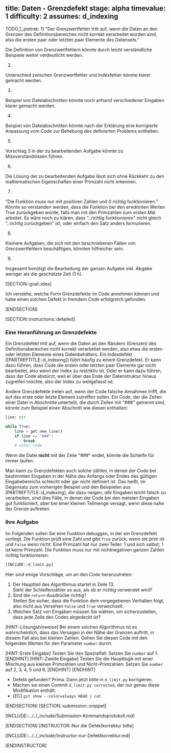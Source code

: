 title: Daten - Grenzdefekt 
stage: alpha
timevalue: 1
difficulty: 2
assumes: d_indexing
---

TODO_1_pietrak:
1)
"Der Grenzwertfehler tritt auf, wenn die Daten an den Grenzen des Definitionsbereiches nicht korrekt verarbeitet worden sind, also die ersten paar oder letzten paar Elemente des Datensets."

Die Definition von Grenzwertfehlern könnte durch leicht verständliche Beispiele weiter verdeutlicht werden.

2)
Unterschied zwischen Grenzwertfehler und Indexfehler könnte klarer gemacht werden. 

3)
Beispiel von Dateiabschnitten könnte noch anhand verschiedener Eingaben klarer gemacht werden.

4)
Beispiel von Dateiabschnitten könnte nach der Erklärung eine korrigierte Anpassung vom Code zur Behebung des definierten Problems enthalten. 

5)
Vorschlag 3 in der zu bearbeitenden Aufgabe könnte zu Missverständnissen führen.

6)
Die Lösung der zu bearbeitenden Aufgabe lässt sich ohne Rückkehr zu den mathematischen Eigenschaften einer Primzahl nicht erkennen. 

7)
"Die Funktion muss nur mit positiven Zahlen und 0 richtig funktionieren." Könnte so verstanden werden, dass die Funktion bei den erwähnten Werten True zurückgeben würde, falls man mit den Primzahlen zum ersten Mal arbeitet. Es wäre noch zu klären, dass "..richtig funktionieren" nicht gleich "..richtig zurückgeben" ist, oder einfach den Satz anders formulieren.

8)
Kleinere Aufgaben, die sich mit den beschriebenen Fällen von Grenzwertfehlern beschäftigen, könnten hilfreicher sein. 

9)
Insgesamt benötigt die Bearbeitung der ganzen Aufgabe inkl. Abgabe weniger als die geschätzte Zeit (1 h).

[SECTION::goal::idea]

Ich verstehe, welche Form Grenzdefekte im Code annehmen können und habe einen solchen Defekt 
in fremdem Code erfolgreich gefunden.

[ENDSECTION]

[SECTION::instructions::detailed]

### Eine Heranführung an Grenzdefekte

Ein Grenzdefekt tritt auf, wenn die Daten an den Rändern (Grenzen) des Definitionsbereiches 
nicht korrekt verarbeitet werden, also etwa die ersten oder letzten Elemente eines Datenbehälters.
Ein Indexdefekt ([PARTREFTITLE::d_indexing]) führt häufig zu einem Grenzdefekt.
Er kann dazu führen, dass Code die ersten oder letzten paar Elemente gar nicht bearbeitet,
also wenn der Index zu restriktiv ist.
Oder er kann dazu führen, dass der Code abstürzt, weil er über das Ende der Datenstruktur hinaus 
zugreifen möchte, also der Index zu weitgefasst ist.

Andere Grenzdefekte treten auf, wenn der Code falsche Annahmen trifft, die auf das erste oder 
letzte Element zutreffen sollen. 
Ein Code, der die Zeilen einer Datei in Abschnitte unterteilt, die durch Zeilen mit "###" 
getrennt sind, könnte zum Beispiel einen Abschnitt wie diesen enthalten:

```python
line: str

while True:
    line = get_new_line()
    if line == "###":
        break
    # other code
```
Wenn die Datei **nicht** mit der Zeile "###" endet, könnte die Schleife für immer laufen.

Man kann zu Grenzdefekten auch solche zählen, in denen der Code bei bestimmten Eingaben 
in der Nähe des Anfangs oder Endes des gültigen Eingabebereichs schlecht oder gar nicht definiert ist.
Das heißt, im Gegensatz zum vorherigen Beispiel und den Beispielen aus [PARTREFTITLE::d_indexing], 
die dazu neigen, _alle_ Eingaben leicht falsch zu verarbeiten, sind dies Fälle, in denen der Code
bei den meisten Eingaben gut funktioniert, aber bei einer kleinen Teilmenge versagt,
wenn diese nahe der Grenze auftreten.


### Ihre Aufgabe

Im Folgenden sollen Sie eine Funktion debuggen, in der ein Grenzdefekt vorliegt.
Die Funktion prüft eine Zahl und gibt `True` zurück, wenn sie prim ist und `False` wenn nicht.
Eine Primzahl hat nur zwei Teiler: 1 und sich selbst; 1 ist keine Primzahl.
Die Funktion muss nur mit nichtnegativen ganzen Zahlen richtig funktionieren.


```python
[INCLUDE::d_limit.py]
```

Hier sind einige Vorschläge, um an den Code heranzutreten:

1. Der Hauptteil des Algorithmus startet in Zeile 13.  
   Sieht der Schleifenzähler so aus, als ob er richtig verwendet wird?
2. Sind die `return`-Ausdrücke richtig?  
   Stellen Sie sicher, dass die Funktion dem vorgegebenen Verhalten folgt, 
   also nicht aus Versehen `False` und `True` verwechselt.
3. Welchen Satz von Eingaben müssen Sie wählen, um sicherzustellen, dass jede Zeile des Codes 
   abgedeckt ist?

[HINT::Lösungshinweise]
Bei einem solchen Algorithmus ist es wahrscheinlich, dass das Versagen in der Nähe der Grenzen 
auftritt, in diesem Fall also bei kleinen Zahlen.
Gehen Sie diesen Code mit den folgenden Werten für den Parameter `number` durch:

[HINT::Erste Eingabe]
Testen Sie den Spezialfall: Setzen Sie `number` auf 1.
[ENDHINT]
[HINT::Zweite Eingabe]
Testen Sie die Hauptlogik mit einer Mischung aus kleinen Primzahlen und Nicht-Primzahlen:
Setzen Sie `number` auf 2, 3, 4, 5 und 6.
[ENDHINT]
[ENDHINT]

- Defekt gefunden? Prima. Dann jetzt bitte in `d_limit.py` korrigieren.
- Machen sie einen Commit `d_limit.py corrected`, der nur genau diese Modifikation enthält.
- [EC] `git show --color=always HEAD | cat`

[ENDSECTION]
[SECTION::submission::snippet]

[INCLUDE::../../_include/Submission-Kommandoprotokoll.md]

[ENDSECTION]
[INSTRUCTOR::Nur die Defektkorrektur bitte]

[INCLUDE::../../_include/Instructor-nur-Defektkorrektur.md]

[ENDINSTRUCTOR]